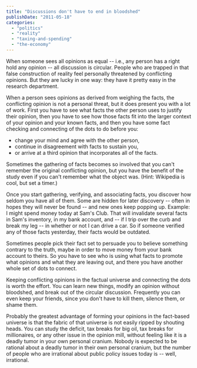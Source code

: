 ```yaml
---
title: "Discussions don't have to end in bloodshed"
publishDate: "2011-05-18"
categories: 
  - "politics"
  - "reality"
  - "taxing-and-spending"
  - "the-economy"
---
```


When someone sees all opinions as equal -- i.e., any person has a right hold any opinion -- all discussion is circular. People who are trapped in that false construction of reality feel personally threatened by conflicting opinions. But they are lucky in one way: they have it pretty easy in the research department.

When a person sees opinions as derived from weighing the facts, the conflicting opinion is not a personal threat, but it does present you with a lot of work. First you have to see what facts the other person uses to justify their opinion, then you have to see how those facts fit into the larger context of your opinion and your known facts, and then you have some fact checking and connecting of the dots to do before you:

- change your mind and agree with the other person,
- continue in disagreement with facts to sustain you,
- or arrive at a third opinion that incorporates all of the facts.

Sometimes the gathering of facts becomes so involved that you can't remember the original conflicting opinion, but you have the benefit of the study even if you can't remember what the object was. (Hint: Wikipedia is cool, but set a timer.)

Once you start gathering, verifying, and associating facts, you discover how seldom you have all of them. Some are hidden for later discovery -- often in hopes they will never be found -- and new ones keep popping up. Example: I might spend money today at Sam's Club. That will invalidate several facts in Sam's inventory, in my bank account, and -- if I trip over the curb and break my leg -- in whether or not I can drive a car. So if someone verified any of those facts yesterday, their facts would be outdated.

Sometimes people pick their fact set to persuade you to believe something contrary to the truth, maybe in order to move money from your bank account to theirs. So you have to see who is using what facts to promote what opinions and what they are leaving out, and there you have another whole set of dots to connect.

Keeping conflicting opinions in the factual universe and connecting the dots is worth the effort. You can learn new things, modify an opinion without bloodshed, and break out of the circular discussion. Frequently you can even keep your friends, since you don't have to kill them, silence them, or shame them.

Probably the greatest advantage of forming your opinions in the fact-based universe is that the fabric of that universe is not easily ripped by shouting heads. You can study the deficit, tax breaks for big oil, tax breaks for millionaires, or any other issue in the opinion mill, without feeling like it is a deadly tumor in your own personal cranium. Nobody is expected to be rational about a deadly tumor in their own personal cranium, but the number of people who are irrational about public policy issues today is -- well, irrational.
